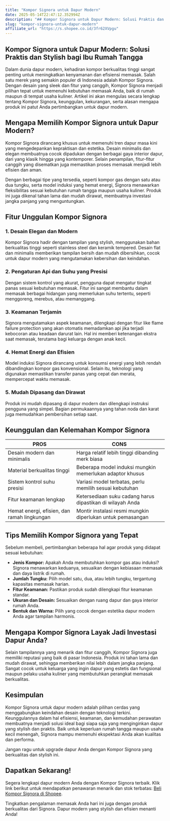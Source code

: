 ```yaml
---
title: "Kompor Signora untuk Dapur Modern"
date: 2025-05-14T22:47:12.352994Z
description: "## Kompor Signora untuk Dapur Modern: Solusi Praktis dan Stylish bagi Ibu Rumah Tangga  ..."
slug: "kompor-signora-untuk-dapur-modern"
affiliate_url: "https://s.shopee.co.id/3fr62XVpgu"
---
```

## Kompor Signora untuk Dapur Modern: Solusi Praktis dan Stylish bagi Ibu Rumah Tangga  

Dalam dunia dapur modern, kehadiran kompor berkualitas tinggi sangat penting untuk meningkatkan kenyamanan dan efisiensi memasak. Salah satu merek yang semakin populer di Indonesia adalah Kompor Signora. Dengan desain yang sleek dan fitur yang canggih, Kompor Signora menjadi pilihan tepat untuk memenuhi kebutuhan memasak Anda, baik di rumah maupun di tempat usaha kuliner. Artikel ini akan mengulas secara lengkap tentang Kompor Signora, keunggulan, kekurangan, serta alasan mengapa produk ini patut Anda pertimbangkan untuk dapur modern.

## Mengapa Memilih Kompor Signora untuk Dapur Modern?  

Kompor Signora dirancang khusus untuk memenuhi tren dapur masa kini yang mengedepankan kepraktisan dan estetika. Desain minimalis dan elegan membuatnya cocok dipadukan dengan berbagai gaya interior dapur, dari yang klasik hingga yang kontemporer. Selain penampilan, fitur-fitur canggih yang disematkan juga memastikan proses memasak menjadi lebih efisien dan aman.  

Dengan berbagai tipe yang tersedia, seperti kompor gas dengan satu atau dua tungku, serta model induksi yang hemat energi, Signora menawarkan fleksibilitas sesuai kebutuhan rumah tangga maupun usaha kuliner. Produk ini juga dikenal tahan lama dan mudah dirawat, membuatnya investasi jangka panjang yang menguntungkan.

## Fitur Unggulan Kompor Signora  

### 1. Desain Elegan dan Modern  
Kompor Signora hadir dengan tampilan yang stylish, menggunakan bahan berkualitas tinggi seperti stainless steel dan keramik tempered. Desain flat dan minimalis memberikan tampilan bersih dan mudah dibersihkan, cocok untuk dapur modern yang mengutamakan kebersihan dan keindahan.

### 2. Pengaturan Api dan Suhu yang Presisi  
Dengan sistem kontrol yang akurat, pengguna dapat mengatur tingkat panas sesuai kebutuhan memasak. Fitur ini sangat membantu dalam memasak berbagai hidangan yang memerlukan suhu tertentu, seperti menggoreng, merebus, atau memanggang.

### 3. Keamanan Terjamin  
Signora mengutamakan aspek keamanan, dilengkapi dengan fitur like flame failure protection yang akan otomatis memadamkan api jika terjadi kebocoran atau keadaan darurat lain. Hal ini memberi ketenangan ekstra saat memasak, terutama bagi keluarga dengan anak kecil.

### 4. Hemat Energi dan Efisien  
Model induksi Signora dirancang untuk konsumsi energi yang lebih rendah dibandingkan kompor gas konvensional. Selain itu, teknologi yang digunakan memastikan transfer panas yang cepat dan merata, mempercepat waktu memasak.

### 5. Mudah Dipasang dan Dirawat  
Produk ini mudah dipasang di dapur modern dan dilengkapi instruksi pengguna yang simpel. Bagian permukaannya yang tahan noda dan karat juga memudahkan pembersihan setiap saat.

## Keunggulan dan Kelemahan Kompor Signora  

| PROS                                                | CONS                                                      |
|-----------------------------------------------------|------------------------------------------------------------|
| Desain modern dan minimalis                       | Harga relatif lebih tinggi dibanding merk biasa          |
| Material berkualitas tinggi                        | Beberapa model induksi mungkin memerlukan adaptor khusus |
| Sistem kontrol suhu presisi                        | Variasi model terbatas, perlu memilih sesuai kebutuhan  |
| Fitur keamanan lengkap                            | Ketersediaan suku cadang harus dipastikan di wilayah Anda |
| Hemat energi, efisien, dan ramah lingkungan     | Montir instalasi resmi mungkin diperlukan untuk pemasangan |

## Tips Memilih Kompor Signora yang Tepat  

Sebelum membeli, pertimbangkan beberapa hal agar produk yang didapat sesuai kebutuhan:

- **Jenis Kompor:** Apakah Anda membutuhkan kompor gas atau induksi? Signora menawarkan keduanya, sesuaikan dengan kebiasaan memasak dan daya listrik di rumah.
- **Jumlah Tungku:** Pilih model satu, dua, atau lebih tungku, tergantung kapasitas memasak harian.
- **Fitur Keamanan:** Pastikan produk sudah dilengkapi fitur keamanan standar.
- **Ukuran dan Desain:** Sesuaikan dengan ruang dapur dan gaya interior rumah Anda.
- **Bentuk dan Warna:** Pilih yang cocok dengan estetika dapur modern Anda agar tampilan harmonis.

## Mengapa Kompor Signora Layak Jadi Investasi Dapur Anda?  

Selain tampilannya yang menarik dan fitur canggih, Kompor Signora juga memiliki reputasi yang baik di pasar Indonesia. Produk ini tahan lama dan mudah dirawat, sehingga memberikan nilai lebih dalam jangka panjang. Sangat cocok untuk keluarga yang ingin dapur yang estetis dan fungsional maupun pelaku usaha kuliner yang membutuhkan perangkat memasak berkualitas.

## Kesimpulan  

Kompor Signora untuk dapur modern adalah pilihan cerdas yang menggabungkan keindahan desain dengan teknologi terkini. Keunggulannya dalam hal efisiensi, keamanan, dan kemudahan perawatan membuatnya menjadi solusi ideal bagi siapa saja yang menginginkan dapur yang stylish dan praktis. Baik untuk keperluan rumah tangga maupun usaha kecil menengah, Signora mampu memenuhi ekspektasi Anda akan kualitas dan performa.

Jangan ragu untuk upgrade dapur Anda dengan Kompor Signora yang berkualitas dan stylish ini.

## Dapatkan Sekarang!  

Segera lengkapi dapur modern Anda dengan Kompor Signora terbaik. Klik link berikut untuk mendapatkan penawaran menarik dan stok terbatas: [Beli Kompor Signora di Shopee](https://s.shopee.co.id/3fr62XVpgu).

Tingkatkan pengalaman memasak Anda hari ini juga dengan produk berkualitas dari Signora. Dapur modern yang stylish dan efisien menanti Anda!